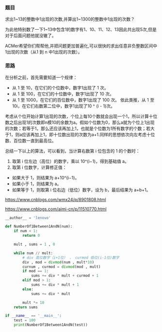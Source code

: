 ### 题目

求出1~13的整数中1出现的次数,并算出1~1300的整数中1出现的次数？

为此他特别数了一下1~13中包含1的数字有1、10、11、12、13因此共出现5次,但是对于后面问题他就没辙了。

ACMer希望你们帮帮他,并把问题更加普遍化,可以很快的求出任意非负整数区间中1出现的次数（从1 到 n 中1出现的次数）。

### 思路

在分析之前，首先需要知道一个规律：

- 从 1 至 10，在它们的个位数中，数字1出现了 1 次。
- 从 1 至 100，在它们的十位数中，数字1出现了 10 次。
- 从 1 至 1000，在它们的百位数中，数字1出现了 100 次。
  依此类推，从 1 至 10i，在它们右数第二位中，数字1出现了10 ^ (i - 1)次。

考虑从个位开始计算1出现的次数，个位上每10个数就会出现一个1，所以计算十位数之后出现1的次数即n模10的余数为a。假如个位数为0，那么a就为个位上1出现的次数；若等于1，那么还应该再加上1，也就是个位数为1所有数字的个数；若大于1，则a应该再加上1，即十位数出现的次数为a+1.同样的思想依次向左考虑十位数、百位数一直到最高位。

总结一下以上的算法，可以看到，当计算右数第 i 位包含的 1 的个数时：

1. 取第 i 位左边（高位）的数字，乘以 10^(i−1)，得到基础值 a。
2. 取第 i 位数字，计算修正值：

- 如果大于 1，则结果为 a+10^(i−1)。
- 如果小于 1，则结果为 a。
- 如果等于 1，则取第 i 位右边（低位）数字，设为 b，最后结果为 a+b+1。

<https://www.cnblogs.com/wmx24/p/8901808.html>

<https://www.cnblogs.com/aimi-cn/p/11510770.html>

```python
__author__ = 'lenovo'

def NumberOf1Between1AndN(num):
    if num < 1:
        return 0

    mult , sums = 1 , 0

    while num // mult:
        # div 高位数字（i+1位） ， curmod 低位(i-1位)数字
        div , mod = divmod(num , mult*10)
        curnum , curmod = divmod(mod , mult)
        if mod == 1:
            sums += div * mult + curmod + 1
        elif mod > 1:
            sums += div * mult + 1
        else:
            sums += div * mult

        mult *= 10
    return sums

if __name__ == '__main__':
    test = 100
    print(NumberOf1Between1AndN(test))
```

